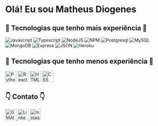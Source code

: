  # Olá! Eu sou Matheus Diogenes
 
 ## 👑 Tecnologias que tenho mais experiência 👑
 
 <div style="display: inline_block">
  <img alt="Javascript" height:"35" src="https://img.shields.io/badge/JavaScript-323330?style=for-the-badge&logo=javascript&logoColor=F7DF1E">
  <img alt="Typescript" height:"35" src="https://img.shields.io/badge/TypeScript-007ACC?style=for-the-badge&logo=typescript&logoColor=white">
  <img alt="NodeJS" height:"35" src="https://img.shields.io/badge/Node.js-339933?style=for-the-badge&logo=nodedotjs&logoColor=white" />  
  <img alt="NPM" height:"35" src="https://img.shields.io/badge/npm-CB3837?style=for-the-badge&logo=npm&logoColor=white" />  
  <img alt="Postgresql" height:"35" src="https://img.shields.io/badge/PostgreSQL-316192?style=for-the-badge&logo=postgresql&logoColor=white" />          
  <img alt="MySQL" height:"35" src="https://img.shields.io/badge/MySQL-005C84?style=for-the-badge&logo=mysql&logoColor=white" />
  <img alt="MongoDB" height:"35" src="https://img.shields.io/badge/MongoDB-4EA94B?style=for-the-badge&logo=mongodb&logoColor=white" />
  <img alt="Express" height:"35" src="https://img.shields.io/badge/Express.js-000000?style=for-the-badge&logo=express&logoColor=white" /> 
  <img alt="JSON" height:"35" src="https://img.shields.io/badge/json-5E5C5C?style=for-the-badge&logo=json&logoColor=white" />  
  <img alt="Heroku" height:"35" src="https://img.shields.io/badge/Heroku-430098?style=for-the-badge&logo=heroku&logoColor=white" />  
 </div>         

## 👑 Tecnologias que tenho menos experiência 👑

<div style="display: inline_block">
  <img height= "35" alt="Python" src="https://img.shields.io/badge/Python-FFD43B?style=for-the-badge&logo=python&logoColor=blue">
  <img height= "35" alt="ReactJS" src="https://img.shields.io/badge/React-20232A?style=for-the-badge&logo=react&logoColor=61DAFB">
  <img height= "35" alt="HTML" src="https://img.shields.io/badge/HTML5-E34F26?style=for-the-badge&logo=html5&logoColor=white"> 
  <img height= "35" alt="CSS" src="https://img.shields.io/badge/CSS3-1572B6?style=for-the-badge&logo=css3&logoColor=white">          
</div> 

 
## 👇 Contato 👇

<div style="display: inline_block">
  <a href="mailto:matheusdiogenes98@gmail.com/" target="_blank">
    <img alt="GMAIL" src="https://img.shields.io/badge/Gmail-D14836?style=for-the-badge&logo=gmail&logoColor=white" height="35">
  </a>
  <a href="https://www.linkedin.com/in/matheusdiogenes/" target="_blank">
    <img alt="Linkedin" src="https://img.shields.io/badge/LinkedIn-0077B5?style=for-the-badge&logo=linkedin&logoColor=white" height="35">
  </a>
  <a href="https://www.instagram.com/matheus.diogeness/" target="_blank">
    <img alt="Instagram" src="https://img.shields.io/badge/Instagram-E4405F?style=for-the-badge&logo=instagram&logoColor=white" height="35">
  </a>
</div> 


